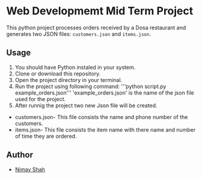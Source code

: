 # Web Developmemt Mid Term Project
This python project processes orders received by a Dosa restaurant and generates two JSON files: `customers.json` and `items.json`.

## Usage
1. You should have Python instaled in your system.
2. Clone or download this repository.
3. Open the project directory in your terminal.
4. Run the project using following command:
'''python script.py example_orders.json'''
'example_orders.json' is the name of the json file used for the project.
5. After runnig the project two new Json file will be created.
- customers.json- This file consists the name and phone number of the customers.
- items.json- This file consists the item name with there name and number of time they are ordered.

## Author
- [Nimay Shah](https://github.com/Nimay16/WebDev_MidTerm)